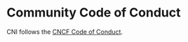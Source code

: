 # Community Code of Conduct

CNI follows the [CNCF Code of Conduct](https://github.com/cncf/foundation/blob/main/code-of-conduct.md).

